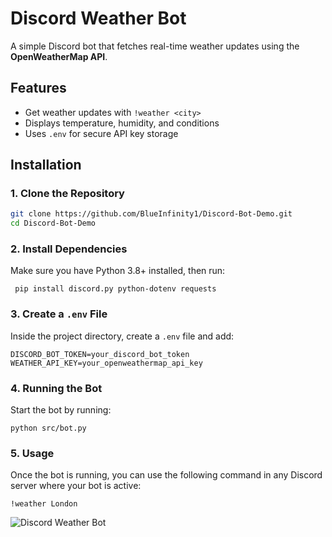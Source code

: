 # Discord Weather Bot

A simple Discord bot that fetches real-time weather updates using the **OpenWeatherMap API**.

## Features
- Get weather updates with `!weather <city>`
- Displays temperature, humidity, and conditions
- Uses `.env` for secure API key storage

## Installation

### 1. Clone the Repository
```bash
git clone https://github.com/BlueInfinity1/Discord-Bot-Demo.git
cd Discord-Bot-Demo
```

### 2. Install Dependencies
Make sure you have Python 3.8+ installed, then run:

`
pip install discord.py python-dotenv requests`

### 3. Create a `.env` File
Inside the project directory, create a `.env` file and add:

```env
DISCORD_BOT_TOKEN=your_discord_bot_token
WEATHER_API_KEY=your_openweathermap_api_key
```

### 4. Running the Bot
Start the bot by running:

`
python src/bot.py
`

### 5. Usage
Once the bot is running, you can use the following command in any Discord server where your bot is active:

`
!weather London
`

![Discord Weather Bot](https://drive.google.com/uc?export=view&id=114J-zoPspTxxV0y84dNga5_Evd03cPPr)
